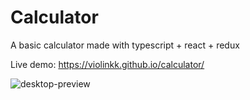 # Calculator

A basic calculator made with typescript + react + redux

Live demo: https://violinkk.github.io/calculator/

![desktop-preview](https://github.com/ViolInKK/calculator/assets/102133609/e9aface3-58a3-412b-b82e-9cc223bb8967)
